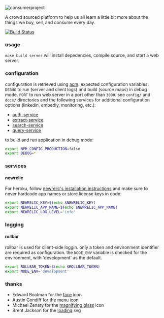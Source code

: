 ![consumerproject](http://i.imgur.com/iLlaWxJ.png)

A crowd sourced platform to help us all learn a little bit more about the
things we buy, sell, and consume every day.

[![Build Status](https://travis-ci.org/consumr-project/web-client.svg)](https://travis-ci.org/consumr-project/web-client)

### usage

`make build server` will install depedencies, compile source, and start a web
server.

### configuration

configuration is retrieved using [acm](https://www.npmjs.com/package/acm).
expected configuration variables. `DEBUG` to run (server and client logs) and
build (source maps) in debug mode. `PORT` to run web server in a port other
than `3000`. see `config/` and `docs/` directories and the following services
for additional configuration options (linkedin, embedly, monitoring, etc.):

- [auth-service](https://github.com/consumr-project/auth-service)
- [extract-service](https://github.com/consumr-project/extract-service)
- [search-service](https://github.com/consumr-project/search-service)
- [query-service](https://github.com/consumr-project/query-service)

to build and run application in debug mode:

```bash
export NPM_CONFIG_PRODUCTION=false
export DEBUG=*
```

### services

#### newrelic

For heroku, follow
[newrelic's installation instructions](https://elements.heroku.com/addons/newrelic#wayne)
and make sure to never hardcode app names or store license keys in code:

```bash
export NEWRELIC_KEY=$(echo $NEWRELIC_KEY)
export NEWRELIC_APP_NAME=$(echo $NEWRELIC_APP_NAME)
export NEWRELIC_LOG_LEVEL='info'
```

### logging

#### rollbar

rollbar is used for client-side loggin. only a token and environment identifier
are required as configuration. the `NODE_ENV` variable is checked for the
environment, with 'development' as the default.

```bash
export ROLLBAR_TOKEN=$(echo $ROLLBAR_TOKEN)
export NODE_ENV='development'
```

### thanks

* Edward Boatman for the [face](https://thenounproject.com/search/?q=face&i=67226) icon
* Austin Condiff for the [menu](https://thenounproject.com/search/?q=hamburger&i=70916) icon
* Michael Zenaty for the [magnifying glass](https://thenounproject.com/search/?q=search&i=21796) icon
* Brent Jackson for the [loading](http://jxnblk.com/loading/) svg
